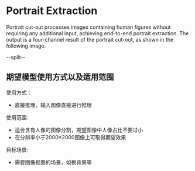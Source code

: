 # Portrait  Extraction

Portrait cut-out processes images containing human figures without requiring any additional input, achieving end-to-end portrait extraction. The output is a four-channel result of the portrait cut-out, as shown in the following image.

--split--


## 期望模型使用方式以及适用范围

使用方式：
- 直接推理，输入图像直接进行推理

使用范围:
- 适合含有人像的图像分割，期望图像中人像占比不要过小
- 在分辨率小于2000×2000图像上可取得期望效果

目标场景:
- 需要图像抠图的场景，如换背景等
